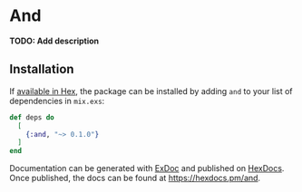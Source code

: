 # And

**TODO: Add description**

## Installation

If [available in Hex](https://hex.pm/docs/publish), the package can be installed
by adding `and` to your list of dependencies in `mix.exs`:

```elixir
def deps do
  [
    {:and, "~> 0.1.0"}
  ]
end
```

Documentation can be generated with [ExDoc](https://github.com/elixir-lang/ex_doc)
and published on [HexDocs](https://hexdocs.pm). Once published, the docs can
be found at <https://hexdocs.pm/and>.

